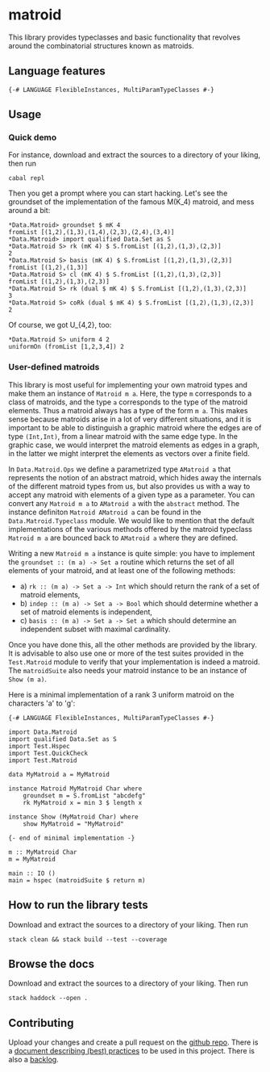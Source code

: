 # matroid

This library provides typeclasses and basic functionality that revolves around the combinatorial structures
known as matroids.

## Language features

```
{-# LANGUAGE FlexibleInstances, MultiParamTypeClasses #-}
```

## Usage

### Quick demo

For instance, download and extract the sources to a directory of your liking, then run
```
cabal repl
```

Then you get a prompt where you can start hacking. Let's see the groundset of the implementation
of the famous M(K_4) matroid, and mess around a bit:
```
*Data.Matroid> groundset $ mK 4
fromList [(1,2),(1,3),(1,4),(2,3),(2,4),(3,4)]
*Data.Matroid> import qualified Data.Set as S
*Data.Matroid S> rk (mK 4) $ S.fromList [(1,2),(1,3),(2,3)]
2
*Data.Matroid S> basis (mK 4) $ S.fromList [(1,2),(1,3),(2,3)]
fromList [(1,2),(1,3)]
*Data.Matroid S> cl (mK 4) $ S.fromList [(1,2),(1,3),(2,3)]
fromList [(1,2),(1,3),(2,3)]
*Data.Matroid S> rk (dual $ mK 4) $ S.fromList [(1,2),(1,3),(2,3)]
3
*Data.Matroid S> coRk (dual $ mK 4) $ S.fromList [(1,2),(1,3),(2,3)]
2
```
Of course, we got U_{4,2}, too:
```
*Data.Matroid S> uniform 4 2
uniformOn (fromList [1,2,3,4]) 2
```

### User-defined matroids

This library is most useful for implementing your own matroid types and make them an instance of ```Matroid m a```.
Here, the type ```m``` corresponds to a class of matroids, and the type ```a``` corresponds to the type of the matroid
elements. Thus a matroid always has a type of the form ```m a```. This makes sense because matroids arise in a lot of very
different situations, and it is important to be able to distinguish a graphic matroid where the edges are of type ```(Int,Int)```, 
from a linear matroid with the same edge type. In the graphic case, we would interpret the matroid elements as edges in a graph,
in the latter we might interpret the elements as vectors over a finite field.

In ```Data.Matroid.Ops``` we define a parametrized type ```AMatroid a``` that represents the notion of an abstract matroid,
which hides away the internals of the different matroid types from us, but also provides us with a way to accept any matroid
with elements of a given type as a parameter. You can convert any ```Matroid m a``` to ```AMatroid a``` with the ```abstract```
method. The instance definiton ```Matroid AMatroid a``` can be found in the ```Data.Matroid.Typeclass``` module. We would
like to mention that the default implementations of the various methods offered by the matroid typeclass ```Matroid m a``` 
are bounced back to ```AMatroid a``` where they are defined.

Writing a new ```Matroid m a``` instance is quite simple: you have to implement the ```groundset :: (m a) -> Set a``` routine
which returns the set of all elements of your matroid, and at least one of the following methods:

- a) ```rk :: (m a) -> Set a -> Int``` which should return the rank of a set of matroid elements,
- b) ```indep :: (m a) -> Set a -> Bool``` which should determine whether a set of matroid elements is independent,
- c) ```basis :: (m a) -> Set a -> Set a``` which should determine an independent subset with maximal cardinality.

Once you have done this, all the other methods are provided by the library. It is advisable to also use one or more
of the test suites provided in the ```Test.Matroid``` module to verify that your implementation is indeed a matroid.
The ```matroidSuite``` also needs your matroid instance to be an instance of ```Show (m a)```.

Here is a minimal implementation of a rank 3 uniform matroid on the characters 'a' to 'g':
```
{-# LANGUAGE FlexibleInstances, MultiParamTypeClasses #-}

import Data.Matroid
import qualified Data.Set as S
import Test.Hspec
import Test.QuickCheck
import Test.Matroid

data MyMatroid a = MyMatroid

instance Matroid MyMatroid Char where
    groundset m = S.fromList "abcdefg"
    rk MyMatroid x = min 3 $ length x

instance Show (MyMatroid Char) where
    show MyMatroid = "MyMatroid"

{- end of minimal implementation -}

m :: MyMatroid Char
m = MyMatroid

main :: IO ()
main = hspec (matroidSuite $ return m)
```
## How to run the library tests

Download and extract the sources to a directory of your liking. Then run
```
stack clean && stack build --test --coverage
```

## Browse the docs

Download and extract the sources to a directory of your liking. Then run
```
stack haddock --open .
```

## Contributing

Upload your changes and create a pull request on the [github repo](https://github.com/alb-i/h-matroid).
There is a [document describing (best) practices](CodingStandards.md) to be used in this project. There
is also a [backlog](Backlog.md).
